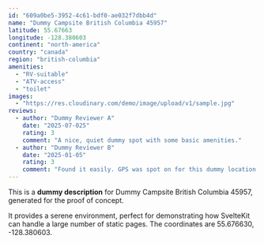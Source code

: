 ```yaml
---
id: "609a0be5-3952-4c61-bdf0-ae032f7dbb4d"
name: "Dummy Campsite British Columbia 45957"
latitude: 55.67663
longitude: -128.380603
continent: "north-america"
country: "canada"
region: "british-columbia"
amenities:
  - "RV-suitable"
  - "ATV-access"
  - "toilet"
images:
  - "https://res.cloudinary.com/demo/image/upload/v1/sample.jpg"
reviews:
  - author: "Dummy Reviewer A"
    date: "2025-07-025"
    rating: 3
    comment: "A nice, quiet dummy spot with some basic amenities."
  - author: "Dummy Reviewer B"
    date: "2025-01-05"
    rating: 3
    comment: "Found it easily. GPS was spot on for this dummy location."
---
```


This is a **dummy description** for Dummy Campsite British Columbia 45957, generated for the proof of concept.

It provides a serene environment, perfect for demonstrating how SvelteKit can handle a large number of static pages. The coordinates are 55.676630, -128.380603.
